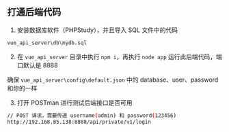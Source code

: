 ## 打通后端代码

1. 安装数据库软件（PHPStudy），并且导入 SQL 文件中的代码

```bash
vue_api_server\db\mydb.sql
```

2. 在 `vue_api_server` 目录中执行 `npm i`，再执行 `node app` 运行此后端代码，端口默认是 8888

确保 `vue_api_server\config\default.json` 中的 database、user、password 和你的一样

3. 打开 POSTman 进行测试后端接口是否可用

```bash
// POST 请求，需要传递 username(admin) 和 password(123456)
http://192.168.85.138:8888/api/private/v1/login
```